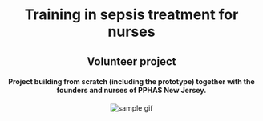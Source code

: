 <h1 align="center"> Training in sepsis treatment for nurses </h1>
<h2 align="center"  marginBotton="20px" > Volunteer project </h2>
<h4 align="center"> Project building from scratch (including the prototype) together with the founders and nurses of PPHAS New Jersey. </h4> 
<p align="center">
    <img src="https://github.com/tiagopazhs/sepsis-guide/blob/master/src/assets/sampleGif.gif" alt="sample gif">
</p>
